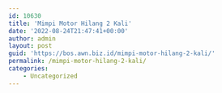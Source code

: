 ```yaml
---
id: 10630
title: 'Mimpi Motor Hilang 2 Kali'
date: '2022-08-24T21:47:41+00:00'
author: admin
layout: post
guid: 'https://bos.awn.biz.id/mimpi-motor-hilang-2-kali/'
permalink: /mimpi-motor-hilang-2-kali/
categories:
    - Uncategorized
---
```


